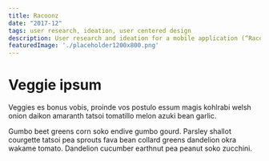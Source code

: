 ```yaml
---
title: Racoonz
date: "2017-12"
tags: user research, ideation, user centered design
description: User research and ideation for a mobile application (“Racoonz app”) that allows users to quickly and easily identify and sort waste.
featuredImage: './placeholder1200x800.png'
---
```


# Veggie ipsum

Veggies es bonus vobis, proinde vos postulo essum magis kohlrabi welsh onion daikon amaranth tatsoi tomatillo melon azuki bean garlic.

Gumbo beet greens corn soko endive gumbo gourd. Parsley shallot courgette tatsoi pea sprouts fava bean collard greens dandelion okra wakame tomato. Dandelion cucumber earthnut pea peanut soko zucchini.
